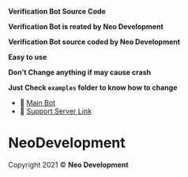 **Verification Bot Source Code**

**Verification Bot is reated by Neo Development**

**Verification Bot source coded by Neo Development**


**Easy to use**


**Don't Change anything if may cause crash**

**Just Check `examples` folder to know how to change**


- 🔗 [Main Bot](https://discord.com/api/oauth2/authorize?client_id=902956836133699614&permissions=8&scope=bot%20applications.commands)
- 🔗 [Support Server Link](https://discord.gg/UqHPc6ccgp)


#  NeoDevelopment
Copyright 2021 © **Neo Development**
